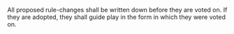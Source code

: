 All proposed rule-changes shall be written down before they are voted on. If they are adopted, they shall guide play in the form in which they were voted on.
